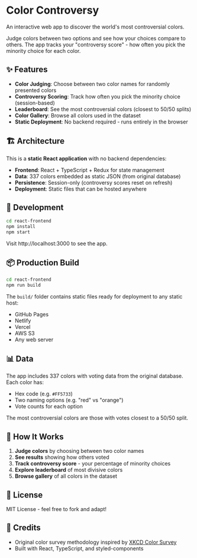 # Color Controversy

An interactive web app to discover the world's most controversial colors.

Judge colors between two options and see how your choices compare to others. The app tracks your "controversy score" - how often you pick the minority choice for each color.

## ✨ Features

- **Color Judging**: Choose between two color names for randomly presented colors
- **Controversy Scoring**: Track how often you pick the minority choice (session-based)
- **Leaderboard**: See the most controversial colors (closest to 50/50 splits)
- **Color Gallery**: Browse all colors used in the dataset
- **Static Deployment**: No backend required - runs entirely in the browser

## 🏗️ Architecture

This is a **static React application** with no backend dependencies:

- **Frontend**: React + TypeScript + Redux for state management
- **Data**: 337 colors embedded as static JSON (from original database)
- **Persistence**: Session-only (controversy scores reset on refresh)
- **Deployment**: Static files that can be hosted anywhere

## 🚀 Development

```sh
cd react-frontend
npm install
npm start
```

Visit http://localhost:3000 to see the app.

## 📦 Production Build

```sh
cd react-frontend
npm run build
```

The `build/` folder contains static files ready for deployment to any static host:
- GitHub Pages
- Netlify
- Vercel
- AWS S3
- Any web server

## 📊 Data

The app includes 337 colors with voting data from the original database. Each color has:
- Hex code (e.g. `#FF5733`)
- Two naming options (e.g. "red" vs "orange")
- Vote counts for each option

The most controversial colors are those with votes closest to a 50/50 split.

## 🎯 How It Works

1. **Judge colors** by choosing between two color names
2. **See results** showing how others voted
3. **Track controversy score** - your percentage of minority choices
4. **Explore leaderboard** of most divisive colors
5. **Browse gallery** of all colors in the dataset

## 📝 License

MIT License - feel free to fork and adapt!

## 🙏 Credits

- Original color survey methodology inspired by [XKCD Color Survey](https://blog.xkcd.com/2010/05/03/color-survey-results/)
- Built with React, TypeScript, and styled-components